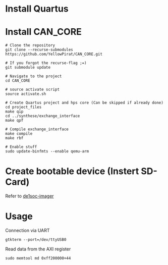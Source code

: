# Install Quartus


# Install CAN_CORE
```
# Clone the repository
git clone --recurse-submodules https://github.com/YellowPirat/CAN_CORE.git

# If you forgot the recurse-flag ;=)
git submodule update

# Navigate to the project
cd CAN_CORE

# source activate script
source activate.sh

# Create Quartus project and hps core (Can be skipped if already done)
cd project_files
make qip
cd ../synthese/exchange_interface
make qpf

# Compile exchange_interface
make compile
make rbf

# Enable stuff
sudo update-binfmts --enable qemu-arm
```

# Create bootable device (Instert SD-Card)

Refer to [de1soc-imager](./linux/de1soc-imager/README.md)

# Usage
Connection via UART
```
gtkterm --port=/dev/ttyUSB0
```

Read data from the AXI register 
```
sudo memtool md 0xff200000+44